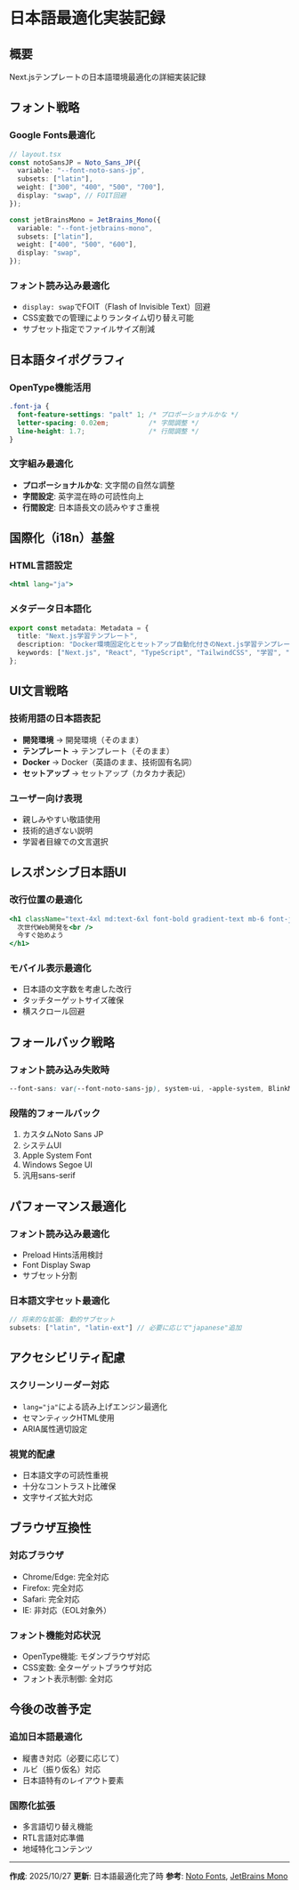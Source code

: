 # 日本語最適化実装記録

## 概要
Next.jsテンプレートの日本語環境最適化の詳細実装記録

## フォント戦略

### Google Fonts最適化
```typescript
// layout.tsx
const notoSansJP = Noto_Sans_JP({
  variable: "--font-noto-sans-jp",
  subsets: ["latin"],
  weight: ["300", "400", "500", "700"],
  display: "swap", // FOIT回避
});

const jetBrainsMono = JetBrains_Mono({
  variable: "--font-jetbrains-mono",
  subsets: ["latin"],
  weight: ["400", "500", "600"],
  display: "swap",
});
```

### フォント読み込み最適化
- `display: swap`でFOIT（Flash of Invisible Text）回避
- CSS変数での管理によりランタイム切り替え可能
- サブセット指定でファイルサイズ削減

## 日本語タイポグラフィ

### OpenType機能活用
```css
.font-ja {
  font-feature-settings: "palt" 1; /* プロポーショナルかな */
  letter-spacing: 0.02em;          /* 字間調整 */
  line-height: 1.7;                /* 行間調整 */
}
```

### 文字組み最適化
- **プロポーショナルかな**: 文字間の自然な調整
- **字間設定**: 英字混在時の可読性向上
- **行間設定**: 日本語長文の読みやすさ重視

## 国際化（i18n）基盤

### HTML言語設定
```jsx
<html lang="ja">
```

### メタデータ日本語化
```typescript
export const metadata: Metadata = {
  title: "Next.js学習テンプレート",
  description: "Docker環境固定化とセットアップ自動化付きのNext.js学習テンプレート",
  keywords: ["Next.js", "React", "TypeScript", "TailwindCSS", "学習", "テンプレート"],
};
```

## UI文言戦略

### 技術用語の日本語表記
- **開発環境** → 開発環境（そのまま）
- **テンプレート** → テンプレート（そのまま）
- **Docker** → Docker（英語のまま、技術固有名詞）
- **セットアップ** → セットアップ（カタカナ表記）

### ユーザー向け表現
- 親しみやすい敬語使用
- 技術的過ぎない説明
- 学習者目線での文言選択

## レスポンシブ日本語UI

### 改行位置の最適化
```jsx
<h1 className="text-4xl md:text-6xl font-bold gradient-text mb-6 font-ja">
  次世代Web開発を<br />
  今すぐ始めよう
</h1>
```

### モバイル表示最適化
- 日本語の文字数を考慮した改行
- タッチターゲットサイズ確保
- 横スクロール回避

## フォールバック戦略

### フォント読み込み失敗時
```css
--font-sans: var(--font-noto-sans-jp), system-ui, -apple-system, BlinkMacSystemFont, "Segoe UI", Roboto, "Helvetica Neue", Arial, "Noto Sans", sans-serif;
```

### 段階的フォールバック
1. カスタムNoto Sans JP
2. システムUI
3. Apple System Font
4. Windows Segoe UI
5. 汎用sans-serif

## パフォーマンス最適化

### フォント読み込み最適化
- Preload Hints活用検討
- Font Display Swap
- サブセット分割

### 日本語文字セット最適化
```typescript
// 将来的な拡張: 動的サブセット
subsets: ["latin", "latin-ext"] // 必要に応じて"japanese"追加
```

## アクセシビリティ配慮

### スクリーンリーダー対応
- `lang="ja"`による読み上げエンジン最適化
- セマンティックHTML使用
- ARIA属性適切設定

### 視覚的配慮
- 日本語文字の可読性重視
- 十分なコントラスト比確保
- 文字サイズ拡大対応

## ブラウザ互換性

### 対応ブラウザ
- Chrome/Edge: 完全対応
- Firefox: 完全対応
- Safari: 完全対応
- IE: 非対応（EOL対象外）

### フォント機能対応状況
- OpenType機能: モダンブラウザ対応
- CSS変数: 全ターゲットブラウザ対応
- フォント表示制御: 全対応

## 今後の改善予定

### 追加日本語最適化
- 縦書き対応（必要に応じて）
- ルビ（振り仮名）対応
- 日本語特有のレイアウト要素

### 国際化拡張
- 多言語切り替え機能
- RTL言語対応準備
- 地域特化コンテンツ

---

**作成**: 2025/10/27
**更新**: 日本語最適化完了時
**参考**: [Noto Fonts](https://fonts.google.com/noto), [JetBrains Mono](https://www.jetbrains.com/mono/)
